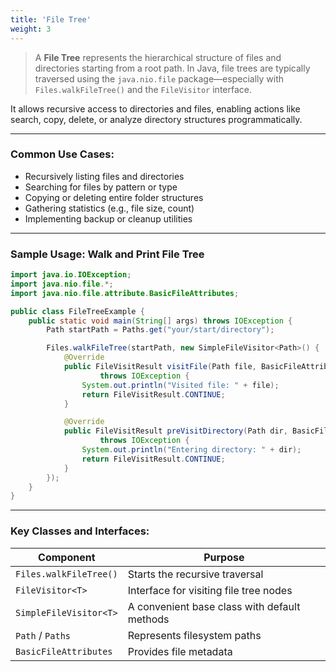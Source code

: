```yaml
---
title: 'File Tree'
weight: 3
---
```


> A **File Tree** represents the hierarchical structure of files and directories starting from a root path. In Java, file trees are typically traversed using the `java.nio.file` package—especially with `Files.walkFileTree()` and the `FileVisitor` interface.

It allows recursive access to directories and files, enabling actions like search, copy, delete, or analyze directory structures programmatically.

---

###  **Common Use Cases:**

* Recursively listing files and directories
* Searching for files by pattern or type
* Copying or deleting entire folder structures
* Gathering statistics (e.g., file size, count)
* Implementing backup or cleanup utilities

---

### **Sample Usage: Walk and Print File Tree**

```java
import java.io.IOException;
import java.nio.file.*;
import java.nio.file.attribute.BasicFileAttributes;

public class FileTreeExample {
    public static void main(String[] args) throws IOException {
        Path startPath = Paths.get("your/start/directory");

        Files.walkFileTree(startPath, new SimpleFileVisitor<Path>() {
            @Override
            public FileVisitResult visitFile(Path file, BasicFileAttributes attrs)
                    throws IOException {
                System.out.println("Visited file: " + file);
                return FileVisitResult.CONTINUE;
            }

            @Override
            public FileVisitResult preVisitDirectory(Path dir, BasicFileAttributes attrs)
                    throws IOException {
                System.out.println("Entering directory: " + dir);
                return FileVisitResult.CONTINUE;
            }
        });
    }
}
```

---

###  **Key Classes and Interfaces:**

| Component              | Purpose                                      |
| ---------------------- | -------------------------------------------- |
| `Files.walkFileTree()` | Starts the recursive traversal               |
| `FileVisitor<T>`       | Interface for visiting file tree nodes       |
| `SimpleFileVisitor<T>` | A convenient base class with default methods |
| `Path` / `Paths`       | Represents filesystem paths                  |
| `BasicFileAttributes`  | Provides file metadata                       |
